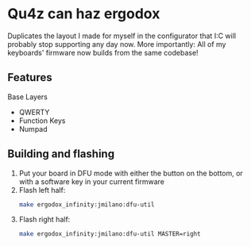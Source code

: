 # Qu4z can haz ergodox

Duplicates the layout I made for myself in the configurator that I:C will probably stop supporting any day now.
More importantly: All of my keyboards' firmware now builds from the same codebase!

## Features

Base Layers

- QWERTY
- Function Keys
- Numpad

## Building and flashing

1. Put your board in DFU mode with either the button on the bottom, or with a software key in your current firmware
2. Flash left half:
    ```bash
    make ergodox_infinity:jmilano:dfu-util
    ```
3. Flash right half:
    ```bash
    make ergodox_infinity:jmilano:dfu-util MASTER=right
    ```
